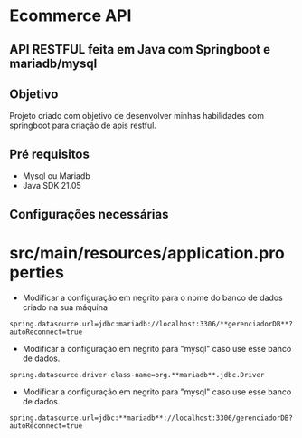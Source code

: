# Ecommerce API
## API RESTFUL feita em Java com Springboot e mariadb/mysql

## Objetivo
Projeto criado com objetivo de desenvolver minhas habilidades com springboot para criação de apis restful.

## Pré requisitos
- Mysql ou Mariadb
- Java SDK 21.05

## Configurações necessárias
# src/main/resources/application.properties
- Modificar a configuração em negrito para o nome do banco de dados criado na sua máquina
```
spring.datasource.url=jdbc:mariadb://localhost:3306/**gerenciadorDB**?autoReconnect=true
```
- Modificar a configuração em negrito para "mysql" caso use esse banco de dados.
```
spring.datasource.driver-class-name=org.**mariadb**.jdbc.Driver
```
- Modificar a configuração em negrito para "mysql" caso use esse banco de dados.
```
spring.datasource.url=jdbc:**mariadb**://localhost:3306/gerenciadorDB?autoReconnect=true
```
